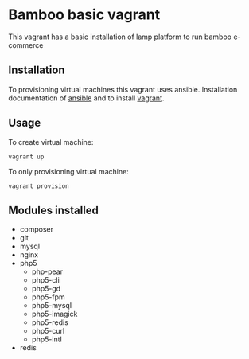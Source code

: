 Bamboo basic vagrant
==============

This vagrant has a basic installation of lamp platform to run bamboo e-commerce


Installation
------------

To provisioning virtual machines this vagrant uses ansible. Installation documentation of [ansible](http://docs.ansible.com/intro_installation.html) and to install [vagrant](http://docs.vagrantup.com/v2/installation/).

	
Usage
-----

To create virtual machine:

	vagrant up

To only provisioning virtual machine:

	vagrant provision
	

Modules installed
-----------------

* composer
* git
* mysql
* nginx
* php5
    - php-pear
    - php5-cli
    - php5-gd
    - php5-fpm
    - php5-mysql
    - php5-imagick
    - php5-redis
    - php5-curl
    - php5-intl
* redis
